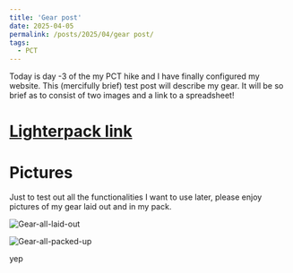 ```yaml
---
title: 'Gear post'
date: 2025-04-05
permalink: /posts/2025/04/gear post/
tags:
  - PCT
---
```


Today is day -3 of the my PCT hike and I have finally configured my website. 
This (mercifully brief) test post will describe my gear. It will be so brief as to consist of two images and a link to a spreadsheet!

[Lighterpack link](https://lighterpack.com/r/mkp6md)
======

Pictures
======

Just to test out all the functionalities I want to use later, please enjoy pictures of my gear laid out and in my pack.

![Gear-all-laid-out](/pictures/IMG_4380.jpeg)

![Gear-all-packed-up](/pictures/IMG_4384.jpeg)

yep